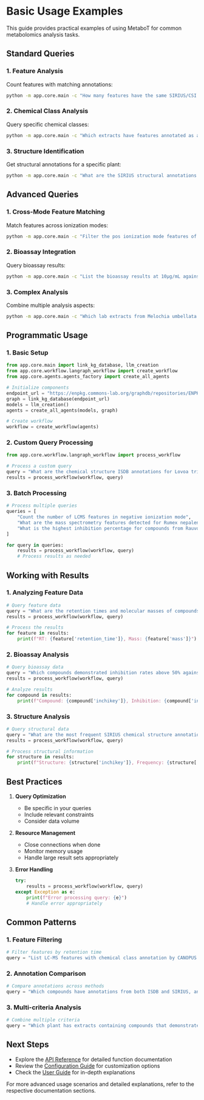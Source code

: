 # Basic Usage Examples

This guide provides practical examples of using MetaboT for common metabolomics analysis tasks.

## Standard Queries

### 1. Feature Analysis

Count features with matching annotations:

```bash
python -m app.core.main -c "How many features have the same SIRIUS/CSI:FingerID and ISDB annotation?"
```

### 2. Chemical Class Analysis

Query specific chemical classes:

```bash
python -m app.core.main -c "Which extracts have features annotated as aspidosperma-type alkaloids by CANOPUS with a probability score above 0.5?"
```

### 3. Structure Identification

Get structural annotations for a specific plant:

```bash
python -m app.core.main -c "What are the SIRIUS structural annotations for Tabernaemontana coffeoides?"
```

## Advanced Queries

### 1. Cross-Mode Feature Matching

Match features across ionization modes:

```bash
python -m app.core.main -c "Filter the pos ionization mode features of Melochia umbellata annotated as [M+H]+ by SIRIUS to keep the ones for which a feature in neg ionization mode is detected with the same retention time (+/- 3 seconds)"
```

### 2. Bioassay Integration

Query bioassay results:

```bash
python -m app.core.main -c "List the bioassay results at 10µg/mL against T.cruzi for lab extracts of Tabernaemontana coffeoides"
```

### 3. Complex Analysis

Combine multiple analysis aspects:

```bash
python -m app.core.main -c "Which lab extracts from Melochia umbellata yield compounds that have a retention time of less than 2 minutes and demonstrate an inhibition percentage greater than 70% in bioassay results?"
```

## Programmatic Usage

### 1. Basic Setup

```python
from app.core.main import link_kg_database, llm_creation
from app.core.workflow.langraph_workflow import create_workflow
from app.core.agents.agents_factory import create_all_agents

# Initialize components
endpoint_url = "https://enpkg.commons-lab.org/graphdb/repositories/ENPKG"
graph = link_kg_database(endpoint_url)
models = llm_creation()
agents = create_all_agents(models, graph)

# Create workflow
workflow = create_workflow(agents)
```

### 2. Custom Query Processing

```python
from app.core.workflow.langraph_workflow import process_workflow

# Process a custom query
query = "What are the chemical structure ISDB annotations for Lovoa trichilioides?"
results = process_workflow(workflow, query)
```

### 3. Batch Processing

```python
# Process multiple queries
queries = [
    "Count the number of LCMS features in negative ionization mode",
    "What are the mass spectrometry features detected for Rumex nepalensis?",
    "What is the highest inhibition percentage for compounds from Rauvolfia vomitoria?"
]

for query in queries:
    results = process_workflow(workflow, query)
    # Process results as needed
```

## Working with Results

### 1. Analyzing Feature Data

```python
# Query feature data
query = "What are the retention times and molecular masses of compounds identified in negative ionization mode?"
results = process_workflow(workflow, query)

# Process the results
for feature in results:
    print(f"RT: {feature['retention_time']}, Mass: {feature['mass']}")
```

### 2. Bioassay Analysis

```python
# Query bioassay data
query = "Which compounds demonstrated inhibition rates above 50% against Trypanosoma cruzi?"
results = process_workflow(workflow, query)

# Analyze results
for compound in results:
    print(f"Compound: {compound['inchikey']}, Inhibition: {compound['inhibition_rate']}%")
```

### 3. Structure Analysis

```python
# Query structural data
query = "What are the most frequent SIRIUS chemical structure annotations from Hibiscus syriacus?"
results = process_workflow(workflow, query)

# Process structural information
for structure in results:
    print(f"Structure: {structure['inchikey']}, Frequency: {structure['count']}")
```

## Best Practices

1. **Query Optimization**
   - Be specific in your queries
   - Include relevant constraints
   - Consider data volume

2. **Resource Management**
   - Close connections when done
   - Monitor memory usage
   - Handle large result sets appropriately

3. **Error Handling**
   ```python
   try:
       results = process_workflow(workflow, query)
   except Exception as e:
       print(f"Error processing query: {e}")
       # Handle error appropriately
   ```

## Common Patterns

### 1. Feature Filtering

```python
# Filter features by retention time
query = "List LC-MS features with chemical class annotation by CANOPUS and retention time between 5-7 minutes"
```

### 2. Annotation Comparison

```python
# Compare annotations across methods
query = "Which compounds have annotations from both ISDB and SIRIUS, and what are their molecular masses?"
```

### 3. Multi-criteria Analysis

```python
# Combine multiple criteria
query = "Which plant has extracts containing compounds that demonstrated inhibition rates above 50% and are above 800 Da in mass?"
```

## Next Steps

- Explore the [API Reference](../api-reference/core.md) for detailed function documentation
- Review the [Configuration Guide](../user-guide/configuration.md) for customization options
- Check the [User Guide](../user-guide/overview.md) for in-depth explanations

For more advanced usage scenarios and detailed explanations, refer to the respective documentation sections.